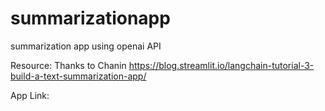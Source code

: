 # summarizationapp
summarization app using openai API

Resource: Thanks to Chanin https://blog.streamlit.io/langchain-tutorial-3-build-a-text-summarization-app/

App Link:
